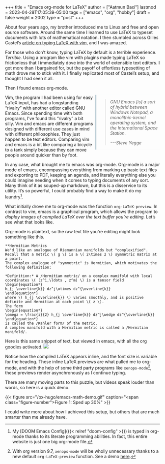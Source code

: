 +++
title = "Emacs org-mode for LaTeX"
author = ["Aatmun Baxi"]
lastmod = 2023-04-28T17:05:39-05:00
tags = ["emacs", "org", "hobby"]
draft = false
weight = 2002
type = "post"
+++

About four years ago, my brother introduced me to Linux and free and open source software.
Around the same time I learned to use LaTeX to typeset documents with lots of mathematical notation.
I then stumbled across Gilles Castel&rsquo;s [article on typing LaTeX with vim](https://castel.dev/post/lecture-notes-1/), and I was amazed.

For those who don&rsquo;t know, typing LaTeX by default is a terrible experience.
_Terrible._
Using a program like vim with plugins made typing LaTeX so frictionless that I immediately dove into the world of extensible text editors.
I got more than I bargained for, but the payoff of effortless typesetting of math drove me to stick with it.
I finally replicated most of Castel&rsquo;s setup, and thought I had seen it all.

Then I found emacs org-mode.

<style>
aside {
    width: 40%;
    padding-left: 0.5rem;
    margin-left: 0.5rem;
    float: right;
    box-shadow: inset 5px 0 5px -5px #29627e;
    font-style: italic;
    color: #7a7c7d;
}

aside > p {
    margin: 0.5rem;
}
</style>

<aside>

> GNU Emacs [is] a sort of hybrid between Windows Notepad, a monolithic-kernel operating system, and the International Space Station.
>
> ---Steve Yegge

</aside>

Vim, the program I had been using for easy LaTeX input, has had a longstanding &ldquo;rivalry&rdquo; with another editor called GNU Emacs.
Since spending time with both programs, I&rsquo;ve found this &ldquo;rivalry&rdquo; a bit silly.
Vim and emacs are different programs designed with different use cases in mind with different philosophies.
They just happen to be text editors.
Comparing vim and emacs is a bit like comparing a bicycle to a tank simply because they can move people around quicker than by foot.

In any case, what brought me to emacs was org-mode.
Org-mode is a major mode of emacs, encompassing everything from marking up basic text files and exporting to PDF, keeping an agenda, and literally everything else you could imagine needing when it comes to typing documents of any sort.
Many think of it as souped-up markdown, but this is a disservice to its utility.
It&rsquo;s so powerful, I could probably find a way to make it do my laundry[^fn:1].

What initially drove me to org-mode was the function `org-LaTeX-preview`.
In contrast to vim, emacs is a graphical program, which allows the program to _display images of compiled LaTeX over the text buffer you&rsquo;re editing._
Let&rsquo;s see what that looks like.

Org-mode is plaintext, so the raw text file you&rsquo;re editing might look something like this.

```text
**Hermitian Metrics
We'd like an analogue of Riemannian manifolds but "complexified".
Recall that a metric \( g \) is a \( 2\times 2 \) symmetric matrix at a point.
The complex analogue of "symmetric" is Hermitian, which motivates the following definition:

*Definition:* A /Hermitian metric/ on a complex manifold with local coordinates \( (z^1,\ldots , z^m) \) is a tensor field
\begin{equation*}
h_{j \overline{k}} dz^j\otimes dz^{\overline{k}}
\end{equation*}
where \( h_{j \overline{k}} \) varies smoothly, and is positive definite and Hermitian at each point \( z \).
The form
\begin{equation*}
\omega = \frac{i}{2} h_{j \overline{k}} dz^j\wedge dz^{\overline{k}}
\end{equation*}
is called the /Kahler form/ of the metric.
A complex manifold with a Hermitian metric is called a /Hermitian manifold/.
```

Here is this same snippet of text, but viewed in emacs, with all the org goodies activated.
![](~/Pictures/website/org-LaTeX-goodies-ex.png)

Notice how the compiled LaTeX appears inline, and the font size is variable for the heading.
These inline LaTeX previews are what pulled me to org-mode, and with the help of some third party programs like `xenops-mode`[^fn:2], these previews render asynchronously as I continue typing.

There are many moving parts to this puzzle, but videos speak louder than words, so here is a quick demo.

{{< figure src="/ox-hugo/emacs-math-demo.gif" caption="<span class=\"figure-number\">Figure 1: </span>Sped up 30%" >}}

I could write more about how I achieved this setup, but others that are much smarter than me already have.

[^fn:1]: My [DOOM Emacs Config]({{< relref "doom-config" >}}) is typed in org-mode thanks to its literate programming abilities. In fact, this entire website is just one big org-mode file.
[^fn:2]: With org version 9.7, `xenops-mode` will be wholly unnecessary thanks to a new default `org-LaTeX-preview` function. See a demo [here](https://www.youtube.com/watch?v=n-AfvuV-bYo&t=376s).
